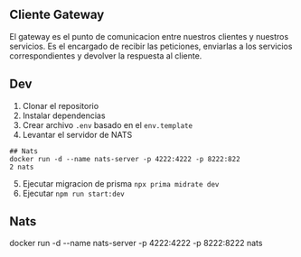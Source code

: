 ## Cliente Gateway
El gateway es el punto de comunicacion entre nuestros clientes y nuestros servicios.
Es el encargado de recibir las peticiones, enviarlas a los servicios correspondientes y devolver la respuesta al cliente.

## Dev

1. Clonar el repositorio
2. Instalar dependencias
3. Crear archivo `.env` basado en el `env.template`
4. Levantar el servidor de NATS

```
## Nats
docker run -d --name nats-server -p 4222:4222 -p 8222:822
2 nats
```
5. Ejecutar migracion de prisma `npx prima midrate dev`
6. Ejecutar `npm run start:dev` 

## Nats
docker run -d --name nats-server -p 4222:4222 -p 8222:8222 nats
